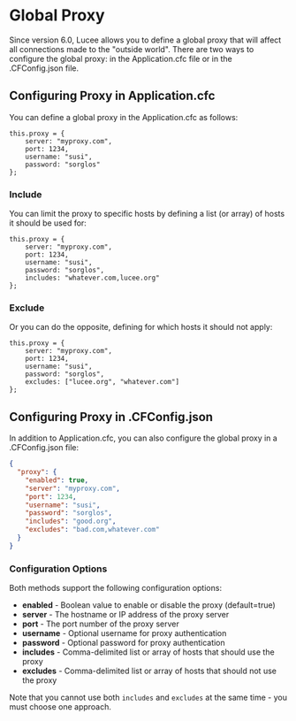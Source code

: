 <!--
{
  "title": "Global Proxy",
  "id": "global-proxy",
  "since": "6.0",
  "description": "Learn how to define a global proxy in Lucee. This guide demonstrates how to set up a global proxy in the Application.cfc file or .CFConfig.json, limit the proxy to specific hosts, and exclude specific hosts from using the proxy.",
  "keywords": [
    "CFML",
    "proxy",
    "global proxy",
    "Lucee",
    "Application.cfc",
    "CFConfig"
  ]
}
-->

# Global Proxy

Since version 6.0, Lucee allows you to define a global proxy that will affect all connections made to the "outside world". There are two ways to configure the global proxy: in the Application.cfc file or in the .CFConfig.json file.

## Configuring Proxy in Application.cfc

You can define a global proxy in the Application.cfc as follows:

```lucee
this.proxy = {
    server: "myproxy.com",
    port: 1234,
    username: "susi",
    password: "sorglos"
};
```

### Include

You can limit the proxy to specific hosts by defining a list (or array) of hosts it should be used for:

```lucee
this.proxy = {
    server: "myproxy.com",
    port: 1234,
    username: "susi",
    password: "sorglos",
    includes: "whatever.com,lucee.org"
};
```

### Exclude

Or you can do the opposite, defining for which hosts it should not apply:

```lucee
this.proxy = {
    server: "myproxy.com",
    port: 1234,
    username: "susi",
    password: "sorglos",
    excludes: ["lucee.org", "whatever.com"]
};
```

## Configuring Proxy in .CFConfig.json

In addition to Application.cfc, you can also configure the global proxy in a .CFConfig.json file:

```json
{
  "proxy": {
    "enabled": true,
    "server": "myproxy.com",
    "port": 1234,
    "username": "susi",
    "password": "sorglos",
    "includes": "good.org",
    "excludes": "bad.com,whatever.com"
  }
}
```

### Configuration Options

Both methods support the following configuration options:

- **enabled** - Boolean value to enable or disable the proxy (default=true)
- **server** - The hostname or IP address of the proxy server
- **port** - The port number of the proxy server
- **username** - Optional username for proxy authentication
- **password** - Optional password for proxy authentication
- **includes** - Comma-delimited list or array of hosts that should use the proxy
- **excludes** - Comma-delimited list or array of hosts that should not use the proxy

Note that you cannot use both `includes` and `excludes` at the same time - you must choose one approach.